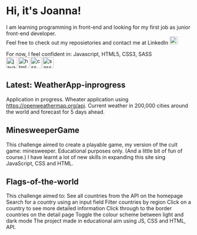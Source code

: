 # Hi, it's Joanna! 

I am learning programming in front-end and looking for my first job as junior front-end developer. 
<br />
Feel free to check out my reposietories and contact me at LinkedIn  [<img alt="joannaignasiak | LinkedIn" width="22px" src="https://cdn.jsdelivr.net/npm/simple-icons@v3/icons/linkedin.svg" />][linkedin]
<br />

For now, I feel confident in: Javascript, HTML5, CSS3, SASS<br>
<img align="left" alt="javascript"  width="30px" src="https://img.icons8.com/color/48/000000/javascript-logo-1.png"/>
<img align="left" alt="html5" width="30px" src="https://img.icons8.com/color/48/000000/html-5.png"/>
<img align="left" alt="css" width="30px" src="https://img.icons8.com/color/48/000000/css3.png"/>
<img align="left" alt="sass" width="30px" src="http://logo-load.com/uploads/posts/2016-08/sass-logo.png"/>
<br />
<br />


## Latest: WeatherApp-inprogress
Application in progress. Wheater application using https://openweathermap.org/api. Current weather in 200,000 cities around the world and forecast for 5 days ahead.<br />

## MinesweeperGame
This challenge aimed to create a playable game, my version of the cult game: minesweeper. Educational purposes only. (And a little bit of fun of course.) 
I have learnt a lot of new skills in expanding this site sing JavaScript, CSS and HTML.<br />

## Flags-of-the-world
This challenge aimed to:
See all countries from the API on the homepage
Search for a country using an input field
Filter countries by region
Click on a country to see more detailed information
Click through to the border countries on the detail page
Toggle the colour scheme between light and dark mode
The project made in educational aim using JS, CSS and HTML, API.



[linkedin]: https://www.linkedin.com/in/joanna-ignasiak/
